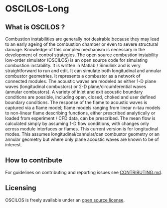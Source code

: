 # OSCILOS-Long
## What is OSCILOS ?
Combustion instabilities are generally not desirable because they may lead to an early ageing of the combustion chamber or even to severe structural damage. Knowledge of this complex mechanism is necessary in the development of control strategies. The open source combustion instability low-order simulator (OSCILOS) is an open source code for simulating combustion instability. It is written in Matlab / Simulink and is very straightforward to run and edit. It can simulate both longitudinal and annular combustor geometries. It represents a combustor as a network of connected modules. The acoustic waves are modeled as either 1-D plane waves (longitudinal combustors) or 2-D plane/circumferential waves (annular combustors). A variety of inlet and exit acoustic boundary conditions are possible, including open, closed, choked and user defined boundary conditions. The response of the flame to acoustic waves is captured via a flame model; flame models ranging from linear n-tau models to non-linear flame describing functions, either prescribed analytically or loaded from experiment / CFD data, can be prescribed. The mean flow is calculated simply by assuming 1-D flow conditions, with changes only across module interfaces or flames. This current version is for longitudinal modes. This assumes longitudinal/cannular/can combustor geometry or an annular geometry but where only plane acoustic waves are known to be of interest.

## How to contribute
For guidelines on contributing and reporting issues see [CONTRIBUTING.md](CONTRIBUTING.md).

## Licensing
OSCILOS is freely available under an [open source license](LICENSE.md).